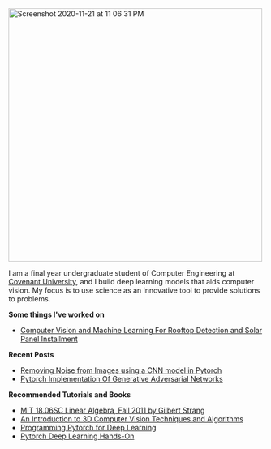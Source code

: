 <img width="500" alt="Screenshot 2020-11-21 at 11 06 31 PM" class="center" src="https://user-images.githubusercontent.com/52134849/102693598-0c6e3a00-421c-11eb-9e2d-396cb308baf8.jpeg">


I am a final year undergraduate student of Computer Engineering at [Covenant University](https://www.covenantuniversity.edu.ng/), and I build deep learning models that aids computer vision. My focus is to use science as an innovative tool to provide solutions to problems.

**Some things I've worked on**
* [Computer Vision and Machine Learning For Rooftop Detection and Solar Panel Installment](http://www.omdena.com/projects/ai-solar)


**Recent Posts**
* [Removing Noise from Images using a CNN model in Pytorch](https://olaleyeayoola.medium.com/removing-noise-from-images-using-a-cnn-model-in-pytorch-part-1-45e119c03f52)
* [Pytorch Implementation Of Generative Adversarial Networks](http://ai.techdev.fun/index.php/2020/05/12/pytorch-implementation-of-generative-adversarial-networks/)


**Recommended Tutorials and Books**
* [MIT 18.06SC Linear Algebra, Fall 2011 by Gilbert Strang](https://www.youtube.com/playlist?list=PL221E2BBF13BECF6C)
* [An Introduction to 3D Computer Vision Techniques and Algorithms](https://www.wiley.com/en-us/An+Introduction+to+3D+Computer+Vision+Techniques+and+Algorithms-p-9781119964476)
* [Programming Pytorch for Deep Learning](https://www.oreilly.com/library/view/programming-pytorch-for/9781492045342/)
* [Pytorch Deep Learning Hands-On](https://www.packtpub.com/big-data-and-business-intelligence/hands-deep-learning-pytorch)
